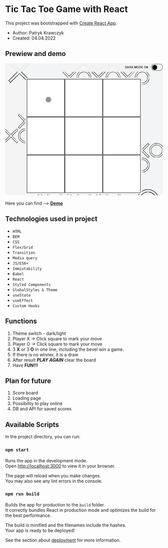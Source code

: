 # Tic Tac Toe Game with React

This project was bootstrapped with [Create React App](https://github.com/facebook/create-react-app).

 - Author: Patryk Krawczyk
 - Created: 04.04.2022

## Prewiew and demo

![gif](tic-tac-toe.gif)

Here you can find --> [**Demo**](https://patrick36212.github.io/tic-tac-toe/) 

## Technologies used in project

- `HTML`
- `BEM`
- `CSS`
- `Flex/Grid`
- `Transition`
- `Media query`
- `JS/ES6+`
- `Immiutability`
- `Babel`
- `React`
- `Styled Components`
- `GlobalStyles & Theme`
- `useState`
- `useEffect`
- `Custom Hooks`

## Functions

1. Theme switch - dark/light
2. Player X -> Click square to mark your move
3. Player O -> Click square to mark your move
4. 3 **X** or 3 **O** in one line, including the bevel win a game.
5. If there is no winner, it is a draw
6. After result ***PLAY AGAIN*** clear the board
7. Have **FUN!!!** 

## Plan for future

1. Score board
2. Loading page
3. Possibility to play online
4. DB and API for saved scores

## Available Scripts

In the project directory, you can run:

### `npm start`

Runs the app in the development mode.\
Open [http://localhost:3000](http://localhost:3000) to view it in your browser.

The page will reload when you make changes.\
You may also see any lint errors in the console.

### `npm run build`

Builds the app for production to the `build` folder.\
It correctly bundles React in production mode and optimizes the build for the best performance.

The build is minified and the filenames include the hashes.\
Your app is ready to be deployed!

See the section about [deployment](https://facebook.github.io/create-react-app/docs/deployment) for more information.